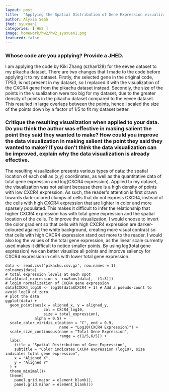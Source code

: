 ```yaml
---
layout: post
title:  "Applying the Spatial Distribution of Gene Expression visualization to the CXCR4 gene"
author: Alyxia Seah
jhed: syuxuan1
categories: [ HW2 ]
image: homework/hw2/hw2_syuxuan1.png
featured: false
---
```


### Whose code are you applying? Provide a JHED.

I am applying the code by Kiki Zhang (szhan128) for the eevee dataset to my pikachu dataset. There are two changes that I made to the code before applying it to my dataset. Firstly, the selected gene in the original code, TP53, is not present in my dataset, so I replaced it with the visualization of the CXCR4 gene from the pikachu dataset instead. Secondly, the size of the points in the visualization were too big for my dataset, due to the greater density of points in the pikachu dataset compared to the eevee dataset. This resulted in large overlaps between the points, hence I scaled the size of the points down by a factor of 1/5 to fit my dataset better.

### Critique the resulting visualization when applied to your data. Do you think the author was effective in making salient the point they said they wanted to make? How could you improve the data visualization in making salient the point they said they wanted to make? If you don’t think the data visualization can be improved, explain why the data visualization is already effective.

The resulting visualization presents various types of data: the spatial location of each cell as (x,y) coordinates, as well as the quantitative data of total gene expression and log(CXCR4 expression). Applied to my dataset, the visualization was not salient because there is a high density of points with low CXCR4 expression. As such, the reader's attention is first drawn towards dark-colored clumps of cells that do not express CXCR4, instead of the cells with high CXCR4 expression that are lighter in color and more sparsely populated. This makes it difficult to infer the relationship that higher CXCR4 expression has with total gene expression and the spatial location of the cells. To improve the visualization, I would choose to invert the color gradient so that cells with high CXCR4 expression are darker-coloured against the white background, creating more visual contrast so that cells with high CXCR4 expression stand out more to the reader. I would also log the values of the total gene expression, as the linear scale currently used makes it difficult to notice smaller points. By using log(total gene expression) we can better visualize all points and improve saliency for CXCR4 expression in cells with lower total gene expression.


```{r}
data <- read.csv('pikachu.csv.gz', row.names = 1)
colnames(data)
# total expression levels at each spot
data$total_expression <- rowSums(data[, -(1:3)])
# log10 normalization of CXCR4 gene expression
data$CXCR4_log10 <- log10(data$CXCR4 + 1) # Add a pseudo-count to avoid log10 of zero
# plot the data
ggplot(data) + 
  geom_point(aes(x = aligned_x, y = aligned_y, 
                 col = CXCR4_log10, 
                 size = total_expression), 
             alpha = 0.5) +
  scale_color_viridis_c(option = "C", end = 0.9, 
                        name = "Log10(CXCR4 Expression)") +
  scale_size_continuous(name = "Total Gene Expression", 
                        range = c(1/5,6/5)) +
  labs(
    title = "Spatial Distribution of Gene Expression",
    subtitle = "Color indicates CXCR4 expression (log10), size indicates total gene expression",
    x = "Aligned X", 
    y = "Aligned Y"
  ) +
  theme_minimal()+
  theme(
    panel.grid.major = element_blank(),
    panel.grid.minor = element_blank())
```
